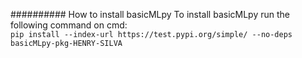 ########## How to install basicMLpy
To install basicMLpy run the following command on cmd:  <br />
`pip install --index-url https://test.pypi.org/simple/ --no-deps basicMLpy-pkg-HENRY-SILVA`
